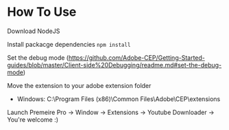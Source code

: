 # How To Use

Download NodeJS

Install packacge dependencies ``npm install``

Set the debug mode (https://github.com/Adobe-CEP/Getting-Started-guides/blob/master/Client-side%20Debugging/readme.md#set-the-debug-mode)

Move the extension to your adobe extension folder
 - Windows: C:\Program Files (x86)\Common Files\Adobe\CEP\extensions

Launch Premeire Pro -> Window -> Extensions -> Youtube Downloader -> You're welcome :)

